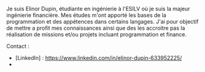 Je suis Elinor Dupin, étudiante en ingénierie à l'ESILV où je suis la majeur ingénierie financière. 
Mes études m'ont apporté les bases de la programmation et des appétences dans certains langages. 
J'ai pour objectif de mettre a profit mes connaissances ainsi que des les accroitre pas la réalisation de missions et/ou projets incluant programmation et finance.

 Contact :
- [LinkedIn] : https://www.linkedin.com/in/elinor-dupin-633952225/
- [Email]: elinor.dupin@edu.devinci.fr
